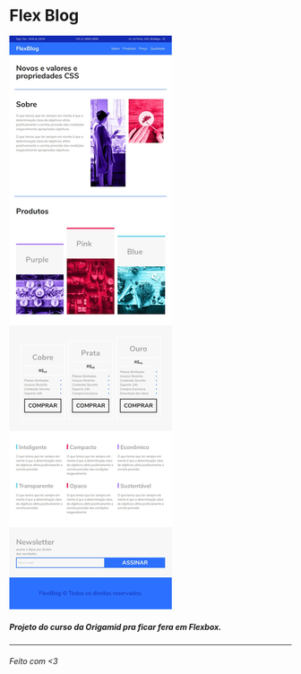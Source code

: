 # Flex Blog

![alt text](https://raw.githubusercontent.com/robsonshockwave/flex-blog/master/scren.jpg)

<h5>Projeto do curso da Origamid pra ficar fera em Flexbox.</h5>
<hr>
<h6>Feito com <3</h6>

